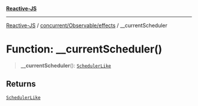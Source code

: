 [**Reactive-JS**](../../../../README.md)

***

[Reactive-JS](../../../../README.md) / [concurrent/Observable/effects](../README.md) / \_\_currentScheduler

# Function: \_\_currentScheduler()

> **\_\_currentScheduler**(): [`SchedulerLike`](../../../interfaces/SchedulerLike.md)

## Returns

[`SchedulerLike`](../../../interfaces/SchedulerLike.md)
